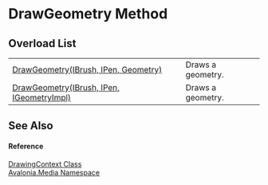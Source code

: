 # DrawGeometry Method


## Overload List
<table>
<tr>
<td><a href="M_Avalonia_Media_DrawingContext_DrawGeometry">DrawGeometry(IBrush, IPen, Geometry)</a></td>
<td>Draws a geometry.</td>
</tr>
<tr>
<td><a href="M_Avalonia_Media_DrawingContext_DrawGeometry_1">DrawGeometry(IBrush, IPen, IGeometryImpl)</a></td>
<td>Draws a geometry.</td>
</tr>
</table>

## See Also


#### Reference
<a href="T_Avalonia_Media_DrawingContext">DrawingContext Class</a>  
<a href="N_Avalonia_Media">Avalonia.Media Namespace</a>  
